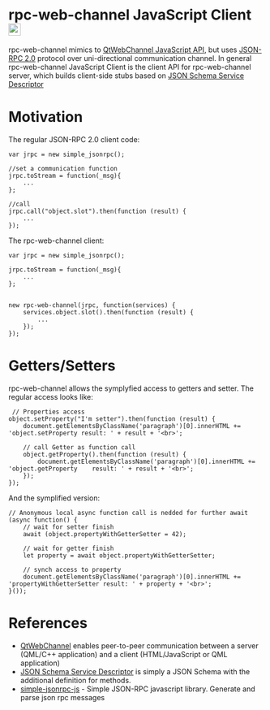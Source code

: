 # rpc-web-channel JavaScript Client <img src="https://seeklogo.com/images/J/javascript-js-logo-2949701702-seeklogo.com.png" width="24" height="24">

rpc-web-channel mimics to [QtWebChannel JavaScript API](https://doc.qt.io/qt-5.12/qtwebchannel-javascript.html), but uses [JSON-RPC 2.0](https://www.jsonrpc.org/specification) protocol over uni-directional communication channel.
In general rpc-web-channel JavaScript Client is the client API for rpc-web-channel server, which builds client-side stubs based on [JSON Schema Service Descriptor](https://jsonrpc.org/historical/json-schema-service-descriptor.html)

# Motivation
The regular JSON-RPC 2.0 client code:
~~~~~~
var jrpc = new simple_jsonrpc();

//set a communication function
jrpc.toStream = function(_msg){
    ...
};

//call
jrpc.call("object.slot").then(function (result) {
    ...
});
~~~~~~
The rpc-web-channel client:
~~~~~~
var jrpc = new simple_jsonrpc();

jrpc.toStream = function(_msg){
    ...
};


new rpc-web-channel(jrpc, function(services) {
    services.object.slot().then(function (result) {
        ...
    });
});
~~~~~~
# Getters/Setters

rpc-web-channel allows the symplyfied access to getters and setter. The regular access looks like:
~~~~~~
 // Properties access 
object.setProperty("I'm setter").then(function (result) {
    document.getElementsByClassName('paragraph')[0].innerHTML += 'object.setProperty result: ' + result + '<br>';
    
    // call Getter as function call
    object.getProperty().then(function (result) {
        document.getElementsByClassName('paragraph')[0].innerHTML += 'object.getProperty    result: ' + result + '<br>';
    });
});
~~~~~~ 

And the symplified version:
~~~~~~
// Anonymous local async function call is nedded for further await
(async function() {
    // wait for setter finish
    await (object.propertyWithGetterSetter = 42);

    // wait for getter finish
    let property = await object.propertyWithGetterSetter;

    // synch access to property
    document.getElementsByClassName('paragraph')[0].innerHTML += 'propertyWithGetterSetter result: ' + property + '<br>';
}());
~~~~~~

# References
- [QtWebChannel](https://doc.qt.io/qt-5.12/qtwebchannel-javascript.html) enables peer-to-peer communication between a server (QML/C++ application) and a client (HTML/JavaScript or QML application)
- [JSON Schema Service Descriptor](https://jsonrpc.org/historical/json-schema-service-descriptor.html) is simply a JSON Schema with the additional definition for methods.
- [simple-jsonrpc-js](https://github.com/jershell/simple-jsonrpc-js) - Simple JSON-RPC javascript library. Generate and parse json rpc messages
